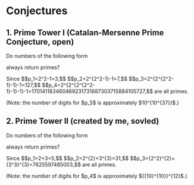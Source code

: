 # Conjectures

## 1. Prime Tower I (Catalan-Mersenne Prime Conjecture, open)
Do numbers of the following form 

always return primes? 
<p/> 
Since 
$$p_1=2^2-1=3,$$ 
$$p_2=2^{2^2-1}-1=7,$$ 
$$p_3=2^{2^{2^2-1}-1}-1=127,$$
$$p_4=2^{2^{2^{2^2-1}-1}-1}-1=170141183460469231731687303715884105727,$$
are all primes.
<p/>
(Note: the number of digits for $p_5$ is approximately $10^{10^{37}}$.)

## 2. Prime Tower II (created by me, sovled)
Do numbers of the following form 

always return primes? 
<p/> 
Since 
$$p_1=2+3=5,$$ 
$$p_2=2^{2}+3^{3}=31,$$ 
$$p_3={2^2}^{2}+{3^3}^{3}=7625597485003,$$
are all primes.
<p/>
(Note: the number of digits for $p_4$ is approximately ${{10}^{10}}^{12}$.)

<p/>
<html lang="en">
<head>
<meta http-equiv="content-type" content="text/html; charset=utf-8">
<script type="text/javascript" charset="utf-8" src="
https://cdn.mathjax.org/mathjax/latest/MathJax.js?config=TeX-AMS-MML_HTMLorMML">
</head>
